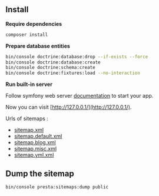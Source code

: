 

## Install

**Require dependencies**

```bash
composer install
```

**Prepare database entities**

```bash
bin/console doctrine:database:drop --if-exists --force
bin/console doctrine:database:create
bin/console doctrine:schema:create
bin/console doctrine:fixtures:load --no-interaction
```

**Run built-in server**

Follow symfony web server [documentation](https://symfony.com/doc/current/setup/symfony_server.html) to start your app.

Now you can visit [http://127.0.0.1/](http://127.0.0.1/).

Urls of sitemaps :

- [sitemap.xml](http://127.0.0.1/sitemap.xml)
- [sitemap.default.xml](http://127.0.0.1/sitemap.default.xml)
- [sitemap.blog.xml](http://127.0.0.1/sitemap.blog.xml)
- [sitemap.misc.xml](http://127.0.0.1/sitemap.misc.xml)
- [sitemap.yml.xml](http://127.0.0.1/sitemap.yml.xml)


## Dump the sitemap

```bash
bin/console presta:sitemaps:dump public
```
